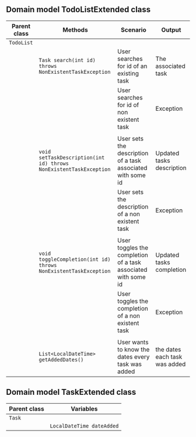 ## Domain model TodoListExtended class
| Parent class | Methods                                                           | Scenario                                                      | Output                        |
|--------------|-------------------------------------------------------------------|---------------------------------------------------------------|-------------------------------|
| `TodoList`   |                                                                   |                                                               |                               |
|              | `Task search(int id) throws NonExistentTaskException`             | User searches for id of an existing task                      | The associated task           |
|              |                                                                   | User searches for id of non existent task                     | Exception                     |
|              |                                                                   |                                                               |                               |
|              | `void setTaskDescription(int id) throws NonExistentTaskException` | User sets the description of a task associated with some id   | Updated tasks description     |
|              |                                                                   | User sets the description of a non existent task              | Exception                     |
|              |                                                                   |                                                               |                               |
|              | `void toggleCompletion(int id) throws NonExistentTaskException`   | User toggles the completion of a task associated with some id | Updated tasks completion      |
|              |                                                                   | User toggles the completion of a non existent task            | Exception                     |
|              |                                                                   |                                                               |                               |
|              | `List<LocalDateTime> getAddedDates()`                             | User wants to know the dates every task was added             | the dates each task was added |

## Domain model TaskExtended class
| Parent class | Variables                 |
|--------------|---------------------------|
| `Task`       |                           |
|              | `LocalDateTime dateAdded` |
